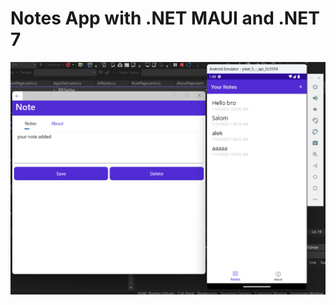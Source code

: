 # Notes App with .NET MAUI and .NET 7
![examole app](https://github.com/XushnazarovFaxriddin/Notes-App-with-.NET-MAUI-/blob/master/MauiApp1/Resources/Images/windows+android.jpg?raw=true)
